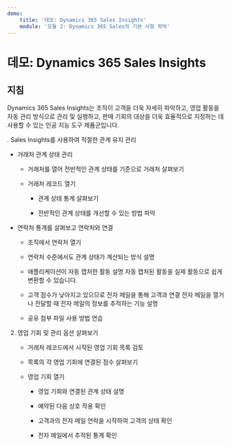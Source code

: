 ```yaml
---
demo:
    title: '데모: Dynamics 365 Sales Insights'
    module: '모듈 2: Dynamics 365 Sales의 기본 사항 파악'
---
```


# 데모: Dynamics 365 Sales Insights

## 지침

Dynamics 365 Sales Insights는 조직이 고객을 더욱 자세히 파악하고, 영업 활동을 자동 관리 방식으로 관리 및 실행하고, 판매 기회의 대상을 더욱 효율적으로 지정하는 데 사용할 수 있는 인공 지능 도구 제품군입니다. 

. Sales Insights를 사용하여 적절한 관계 유지 관리

- 거래처 관계 상태 관리

	- 거래처를 열어 전반적인 관계 상태를 기준으로 거래처 살펴보기

	- 거래처 레코드 열기

		- 관계 상태 통계 살펴보기

		- 전반적인 관계 상태를 개선할 수 있는 방법 파악 

- 연락처 통계를 살펴보고 연락처와 연결

	- 조직에서 연락처 열기

	- 연락처 수준에서도 관계 상태가 계산되는 방식 설명

	- 애플리케이션이 자동 캡처한 활동 설명 자동 캡처된 활동을 실제 활동으로 쉽게 변환할 수 있습니다. 

	- 고객 점수가 낮아지고 있으므로 전자 메일을 통해 고객과 연결 전자 메일을 열거나 전달할 때 전자 메일의 정보를 추적하는 기능 설명 

	- 공유 첨부 파일 사용 방법 연습 

 

2. 영업 기회 및 관리 옵션 살펴보기

	- 거래처 레코드에서 시작된 영업 기회 목록 검토

	- 목록의 각 영업 기회에 연결된 점수 살펴보기

	- 영업 기회 열기

		- 영업 기회와 연결된 관계 상태 설명

		- 예약된 다음 상호 작용 확인 

		- 고객과의 전자 메일 연락을 시작하여 고객의 상태 확인 

		- 전자 메일에서 추적된 통계 확인 

